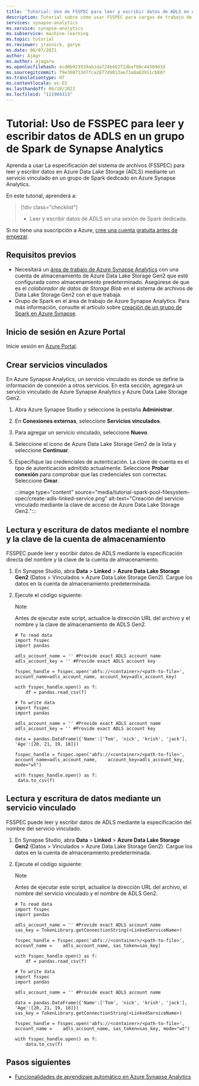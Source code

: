 ```yaml
---
title: 'Tutorial: Uso de FSSPEC para leer y escribir datos de ADLS en un grupo de Spark de Synapse Analytics'
description: Tutorial sobre cómo usar FSSPEC para cargas de trabajo de aprendizaje automático a fin de leer y escribir datos de ADLS en grupos de Spark dedicados.
services: synapse-analytics
ms.service: synapse-analytics
ms.subservice: machine-learning
ms.topic: tutorial
ms.reviewer: jrasnick, garye
ms.date: 06/07/2021
author: AjAgr
ms.author: ajagarw
ms.openlocfilehash: ecd0b923939ab1da724b46272dbaf60c44389d3d
ms.sourcegitcommit: f9e368733d7fca2877d9013ae73a8a63911cb88f
ms.translationtype: HT
ms.contentlocale: es-ES
ms.lasthandoff: 06/10/2021
ms.locfileid: "111904313"
---
```

# <a name="tutorial-use-fsspec-to-readwrite-adls-data-in-synapse-analytics-spark-pool"></a>Tutorial: Uso de FSSPEC para leer y escribir datos de ADLS en un grupo de Spark de Synapse Analytics

Aprenda a usar La especificación del sistema de archivos (FSSPEC) para leer y escribir datos en Azure Data Lake Storage (ADLS) mediante un servicio vinculado en un grupo de Spark dedicado en Azure Synapse Analytics.

En este tutorial, aprenderá a:

> [!div class="checklist"]
> - Leer y escribir datos de ADLS en una sesión de Spark dedicada.

Si no tiene una suscripción a Azure, [cree una cuenta gratuita antes de empezar](https://azure.microsoft.com/free/).

## <a name="prerequisites"></a>Requisitos previos

- Necesitará un [área de trabajo de Azure Synapse Analytics](../get-started-create-workspace.md) con una cuenta de almacenamiento de Azure Data Lake Storage Gen2 que esté configurada como almacenamiento predeterminado. Asegúrese de que es el *colaborador de datos de Storage Blob* en el sistema de archivos de Data Lake Storage Gen2 con el que trabaja.
- Grupo de Spark en el área de trabajo de Azure Synapse Analytics. Para más información, consulte el artículo sobre [creación de un grupo de Spark en Azure Synapse](../get-started-analyze-spark.md).

## <a name="sign-in-to-the-azure-portal"></a>Inicio de sesión en Azure Portal

Inicie sesión en [Azure Portal](https://portal.azure.com/).

## <a name="create-linked-services"></a>Crear servicios vinculados

En Azure Synapse Analytics, un servicio vinculado es donde se define la información de conexión a otros servicios. En esta sección, agregará un servicio vinculado de Azure Synapse Analytics y Azure Data Lake Storage Gen2.

1. Abra Azure Synapse Studio y seleccione la pestaña **Administrar**.
1. En **Conexiones externas**, seleccione **Servicios vinculados**.
1. Para agregar un servicio vinculado, seleccione **Nuevo**.
1. Seleccione el icono de Azure Data Lake Storage Gen2 de la lista y seleccione **Continuar**.
1. Especifique las credenciales de autenticación. La clave de cuenta es el tipo de autenticación admitido actualmente. Seleccione **Probar conexión** para comprobar que las credenciales son correctas. Seleccione **Crear**.

   :::image type="content" source="media/tutorial-spark-pool-filesystem-spec/create-adls-linked-service.png" alt-text="Creación del servicio vinculado mediante la clave de acceso de Azure Data Lake Storage Gen2.":::


## <a name="readwrite-data-using-storage-account-name-and-key"></a>Lectura y escritura de datos mediante el nombre y la clave de la cuenta de almacenamiento

FSSPEC puede leer y escribir datos de ADLS mediante la especificación directa del nombre y la clave de la cuenta de almacenamiento.

1. En Synapse Studio, abra **Data** > **Linked** > **Azure Data Lake Storage Gen2** (Datos > Vinculados > Azure Data Lake Storage Gen2). Cargue los datos en la cuenta de almacenamiento predeterminada.

1. Ejecute el código siguiente:

   > [!NOTE]
   > Antes de ejecutar este script, actualice la dirección URL del archivo y el nombre y la clave de almacenamiento de ADLS Gen2.

   ```PYSPARK
   # To read data
   import fsspec
   import pandas

   adls_account_name = '' #Provide exact ADLS account name
   adls_account_key = '' #Provide exact ADLS account key

   fsspec_handle = fsspec.open('abfs://<container>/<path-to-file>', account_name=adls_account_name, account_key=adls_account_key)

   with fsspec_handle.open() as f:
       df = pandas.read_csv(f)

   # To write data
   import fsspec
   import pandas

   adls_account_name = '' #Provide exact ADLS account name 
   adls_account_key = '' #Provide exact ADLS account key 
   
   data = pandas.DataFrame({'Name':['Tom', 'nick', 'krish', 'jack'], 'Age':[20, 21, 19, 18]})
   
   fsspec_handle = fsspec.open('abfs://<container>/<path-to-file>', account_name=adls_account_name,    account_key=adls_account_key, mode="wt")
   
   with fsspec_handle.open() as f:
    data.to_csv(f)
   ```

## <a name="readwrite-data-using-linked-service"></a>Lectura y escritura de datos mediante un servicio vinculado

FSSPEC puede leer y escribir datos de ADLS mediante la especificación del nombre del servicio vinculado.


1. En Synapse Studio, abra **Data** > **Linked** > **Azure Data Lake Storage Gen2** (Datos > Vinculados > Azure Data Lake Storage Gen2). Cargue los datos en la cuenta de almacenamiento predeterminada.

1. Ejecute el código siguiente:

   > [!NOTE]
   > Antes de ejecutar este script, actualice la dirección URL del archivo, el nombre del servicio vinculado y el nombre de ADLS Gen2.

   ```PYSPARK
   # To read data
   import fsspec
   import pandas
   
   adls_account_name = '' #Provide exact ADLS account name
   sas_key = TokenLibrary.getConnectionString(<LinkedServiceName>)
   
   fsspec_handle = fsspec.open('abfs://<container>/<path-to-file>', account_name =    adls_account_name, sas_token=sas_key)
   
   with fsspec_handle.open() as f:
       df = pandas.read_csv(f)

   # To write data
   import fsspec
   import pandas
   
   adls_account_name = '' #Provide exact ADLS account name
   
   data = pandas.DataFrame({'Name':['Tom', 'nick', 'krish', 'jack'], 'Age':[20, 21, 19, 18]})
   sas_key = TokenLibrary.getConnectionString(<LinkedServiceName>) 
   
   fsspec_handle = fsspec.open('abfs://<container>/<path-to-file>', account_name =    adls_account_name, sas_token=sas_key, mode="wt") 
   
   with fsspec_handle.open() as f:
       data.to_csv(f) 
   ```

## <a name="next-steps"></a>Pasos siguientes

- [Funcionalidades de aprendizaje automático en Azure Synapse Analytics](what-is-machine-learning.md)